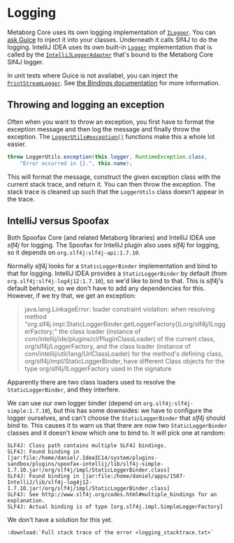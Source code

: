 # Logging
Metaborg Core uses its own logging implementation of [`ILogger`][1]. You can
[ask Guice][2] to inject it into your classes. Underneath it calls Slf4J to do
the logging. IntelliJ IDEA uses its own built-in [`Logger`][3] implementation
that is called by the [`IntelliJLoggerAdapter`][4] that's bound to the Metaborg
Core Slf4J logger.

In unit tests where Guice is not availabel, you can inject the
[`PrintStreamLogger`][5]. See [the Bindings documentation][2] for more
information.


## Throwing and logging an exception
Often when you want to throw an exception, you first have to format the
exception message and then log the message and finally throw the exception.
The [`LoggerUtils#exception()`][6] functions make this a whole lot easier.

```java
throw LoggerUtils.exception(this.logger, RuntimeException.class,
    "Error occurred in {}.", this.name);
```

This will format the message, construct the given exception class with the
current stack trace, and return it. You can then throw the exception.
The stack trace is cleaned up such that the `LoggerUtils` class doesn't appear
in the trace.

## IntelliJ versus Spoofax
Both Spoofax Core (and related Metaborg libraries) and IntelliJ IDEA use _slf4j_
for logging. The Spoofax for IntelliJ plugin also uses _slf4j_ for logging, so
it depends on `org.slf4j:slf4j-api:1.7.10`.

Normally _slf4j_ looks for a `StaticLoggerBinder` implementation and bind to
that for logging. IntelliJ IDEA provides a `StaticLoggerBinder` by default
(from `org.slf4j:slf4j-log4j12:1.7.10`), so we'd like to bind to that. This is
_slf4j_'s default behavior, so we don't have to add any dependencies for this.
However, if we try that, we get an exception:

> java.lang.LinkageError: loader constraint violation: when resolving method "org.slf4j.impl.StaticLoggerBinder.getLoggerFactory()Lorg/slf4j/ILoggerFactory;" the class loader (instance of com/intellij/ide/plugins/cl/PluginClassLoader) of the current class, org/slf4j/LoggerFactory, and the class loader (instance of com/intellij/util/lang/UrlClassLoader) for the method's defining class, org/slf4j/impl/StaticLoggerBinder, have different Class objects for the type org/slf4j/ILoggerFactory used in the signature

Apparently there are two class loaders used to resolve the `StaticLoggerBinder`,
and they interfere.

We can use our own logger binder (depend on `org.slf4j:slf4j-simple:1.7.10`),
but this has some downsides: we have to configure the logger ourselves, and
can't choose the `StaticLoggerBinder` that _slf4j_ should bind to. This causes
it to warn us that there are now two `StaticLoggerBinder` classes and it doesn't
know which one to bind to. It will pick one at random:

    SLF4J: Class path contains multiple SLF4J bindings.
    SLF4J: Found binding in [jar:file:/home/daniel/.IdeaIC14/system/plugins-sandbox/plugins/spoofax-intellij/lib/slf4j-simple-1.7.10.jar!/org/slf4j/impl/StaticLoggerBinder.class]
    SLF4J: Found binding in [jar:file:/home/daniel/apps/1507-IntelliJ/lib/slf4j-log4j12-1.7.10.jar!/org/slf4j/impl/StaticLoggerBinder.class]
    SLF4J: See http://www.slf4j.org/codes.html#multiple_bindings for an explanation.
    SLF4J: Actual binding is of type [org.slf4j.impl.SimpleLoggerFactory]

We don't have a solution for this yet.

```eval_rst
:download:`Full stack trace of the error <logging_stacktrace.txt>`
```



[1]: https://github.com/metaborg/mb-exec/blob/master/org.metaborg.util/src/main/java/org/metaborg/util/log/ILogger.java
[2]: bindings.md
[3]: https://github.com/JetBrains/intellij-community/blob/3240cd7a32d7aa5e44872527c58eee3f0f3786ce/platform/util/src/com/intellij/openapi/diagnostic/Logger.java
[4]: https://github.com/metaborg/spoofax-intellij/blob/develop/org.metaborg.intellij/src/main/java/org/slf4j/impl/IntelliJLoggerAdapter.java
[5]: https://github.com/metaborg/spoofax-intellij/blob/develop/org.metaborg.intellij/src/main/java/org/metaborg/intellij/logging/PrintStreamLogger.java
[6]: https://github.com/metaborg/spoofax-intellij/blob/develop/org.metaborg.intellij/src/main/java/org/metaborg/intellij/logging/LoggerUtils.java
